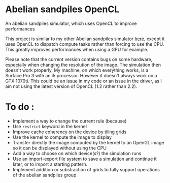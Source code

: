 # Abelian sandpiles OpenCL
An abelian sandpiles simulator, which uses OpenCL to improve performances

This project is similar to my other Abelian sandpiles simulator [here](https://github.com/Clematrics/Abelian-sandpiles), except it uses OpenCL to dispatch compute tasks rather than forcing to use the CPU. This greatly improves performances when using a GPU for example.

Please note that the current version contains bugs on some hardware, especially when changing the resolution of the image. The simulation then doesn't work properly. My machine, on which everything works, is a Surface Pro 3 with an i5 processor. However it doesn't always work on a GTX 1070ti. This could be an issue in my code or an issue in the driver, as I am not using the latest version of OpenCL (1.2 rather than 2.2).

# To do :

 * Implement a way to change the current rule (because)
 * Use `restrict` keyword in the kernel
 * Improve cache coherency on the device by tiling grids
 * Use the kernel to compute the image to display
 * Transfer directly the image computed by the kernel to an OpenGL image so it can be displayed without using the CPU
 * Add a way to choose on which device(s?) the simulation runs
 * Use an import-export file system to save a simulation and continue it later, or to import a starting pattern.
 * Implement addition or substraction of grids to fully support operations of the abelian sandpiles group